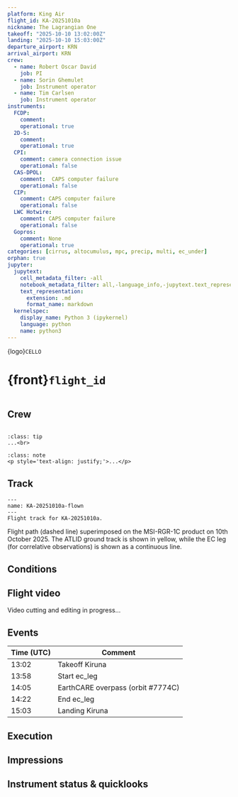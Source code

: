 ```yaml
---
platform: King Air
flight_id: KA-20251010a
nickname: The Lagrangian One
takeoff: "2025-10-10 13:02:00Z"
landing: "2025-10-10 15:03:00Z"
departure_airport: KRN
arrival_airport: KRN
crew:
  - name: Robert Oscar David
    job: PI
  - name: Sorin Ghemulet
    job: Instrument operator
  - name: Tim Carlsen
    job: Instrument operator
instruments:
  FCDP:
    comment:
    operational: true
  2D-S:
    comment:
    operational: true
  CPI:
    comment: camera connection issue
    operational: false
  CAS-DPOL:
    comment:  CAPS computer failure
    operational: false
  CIP:
    comment: CAPS computer failure
    operational: false
  LWC Hotwire:
    comment: CAPS computer failure
    operational: false
  Gopros:
    comment: None
    operational: true
categories: [cirrus, altocumulus, mpc, precip, multi, ec_under]
orphan: true
jupyter:
  jupytext:
    cell_metadata_filter: -all
    notebook_metadata_filter: all,-language_info,-jupytext.text_representation.format_version,-jupytext.text_representation.jupytext_version
    text_representation:
      extension: .md
      format_name: markdown
  kernelspec:
    display_name: Python 3 (ipykernel)
    language: python
    name: python3
---
```


{logo}`CELLO`

# {front}`flight_id`

```{badges}
```

## Crew

```{crew}
```

```{admonition} EarthCARE target scenarios
:class: tip
...<br>
```


```{admonition} Flight summary
:class: note
<p style='text-align: justify;'>...</p>
```


## Track

```{figure} ../figures/KA-20251010a/KA-20251010a_7774C.png
---
name: KA-20251010a-flown
---
Flight track for KA-20251010a.
```
Flight path (dashed line) superimposed on the MSI-RGR-1C product on 10th October 2025. The ATLID ground track is shown in yellow, while the EC leg (for correlative observations) is shown as a continuous line.

## Conditions


## Flight video

Video cutting and editing in progress...


## Events

Time (UTC) | Comment
-------------| -----
13:02 | Takeoff Kiruna
13:58 | Start ec_leg
14:05 | EarthCARE overpass (orbit #7774C)
14:22 | End ec_leg
15:03 | Landing Kiruna



## Execution




## Impressions



## Instrument status & quicklooks
```{instrument-table}
```


